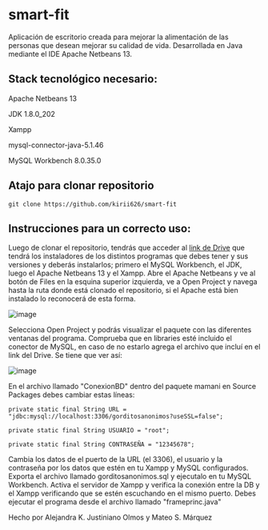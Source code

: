 # smart-fit
Aplicación de escritorio creada para mejorar la alimentación de las personas que desean mejorar su calidad de vida. Desarrollada en Java mediante el IDE Apache Netbeans 13.
## Stack tecnológico necesario: 
Apache Netbeans 13

JDK 1.8.0_202

Xampp

mysql-connector-java-5.1.46

MySQL Workbench 8.0.35.0

## Atajo para clonar repositorio 

    git clone https://github.com/kirii626/smart-fit

## Instrucciones para un correcto uso: 
Luego de clonar el repositorio, tendrás que acceder al [link de Drive](https://drive.google.com/drive/folders/1X37tS_nGi6QEuhfl2K5fPCBdzHlW7ODl?usp=drive_link) que tendrá los instaladores de los distintos programas que debes tener y sus versiones y deberás instalarlos; primero el MySQL Workbench, el JDK, luego el Apache Netbeans 13 y el Xampp. 
Abre el Apache Netbeans y ve al botón de Files en la esquina superior izquierda, ve a Open Project y navega hasta la ruta donde está clonado el repositorio, si el Apache está bien instalado lo reconocerá de esta forma. 

![image](https://github.com/user-attachments/assets/b9326742-277f-42e4-94cf-df4a7475f291)


Selecciona Open Project y podrás visualizar el paquete con las diferentes ventanas del programa.
Comprueba que en libraries esté incluido el conector de MySQL, en caso de no estarlo agrega el archivo que incluí en el link del Drive.
Se tiene que ver así: 

![image](https://github.com/user-attachments/assets/223b5323-c97c-4ccc-95db-a81df0c9b5b0)


En el archivo llamado "ConexionBD" dentro del paquete mamani en Source Packages debes cambiar estas líneas:

    private static final String URL = "jdbc:mysql://localhost:3306/gorditosanonimos?useSSL=false";
    
    private static final String USUARIO = "root";
    
    private static final String CONTRASEÑA = "12345678";
  
    
Cambia los datos de  el puerto de la URL (el 3306), el usuario y la contraseña por los datos que estén en tu Xampp y MySQL configurados.
Exporta el archivo llamado gorditosanonimos.sql y ejecutalo en tu MySQL Workbench.
Activa el servidor de Xampp y verifica la conexión entre la DB y el Xampp verificando que se estén escuchando en el mismo puerto.
Debes ejecutar el programa desde el archivo llamado "frameprinc.java"


Hecho por Alejandra K. Justiniano Olmos y Mateo S. Márquez


